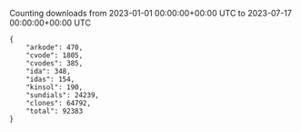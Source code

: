 
Counting downloads from 2023-01-01 00:00:00+00:00 UTC to 2023-07-17 00:00:00+00:00 UTC

```
{
    "arkode": 470,
    "cvode": 1805,
    "cvodes": 385,
    "ida": 348,
    "idas": 154,
    "kinsol": 190,
    "sundials": 24239,
    "clones": 64792,
    "total": 92383
}
```
